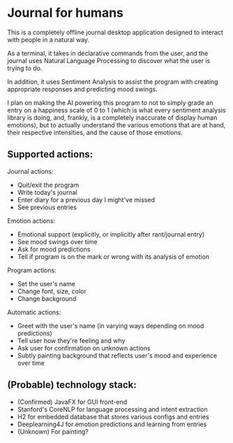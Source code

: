 # Journal for humans

This is a completely offline journal desktop application designed to interact with people in a natural way.

As a terminal, it takes in declarative commands from the user, and the journal uses Natural Language Processing to discover what the user is trying to do.

In addition, it uses Sentiment Analysis to assist the program with creating appropriate responses and predicting mood swings.

I plan on making the AI powering this program to not to simply grade an entry on a happiness scale of 0 to 1 (which is what every sentiment analysis library is doing, and, frankly, is a completely inaccurate of display human emotions), but to actually understand the various emotions that are at hand, their respective intensities, and the cause of those emotions.

## Supported actions:
Journal actions:
* Quit/exit the program
* Write today's journal
* Enter diary for a previous day I might've missed
* See previous entries

Emotion actions:
* Emotional support (explicitly, or implicitly after rant/journal entry)
* See mood swings over time
* Ask for mood predictions
* Tell if program is on the mark or wrong with its analysis of emotion

Program actions:
* Set the user's name
* Change font, size, color
* Change background

Automatic actions:
* Greet with the user's name (in varying ways depending on mood predictions)
* Tell user how they're feeling and why
* Ask user for confirmation on unknown actions
* Subtly painting background that reflects user's mood and experience over time

## (Probable) technology stack:
* (Confirmed) JavaFX for GUI front-end
* Stanford's CoreNLP for language processing and intent extraction
* H2 for embedded database that stores various configs and entries
* Deeplearning4J for emotion predictions and learning from entries
* (Unknown) For painting?
